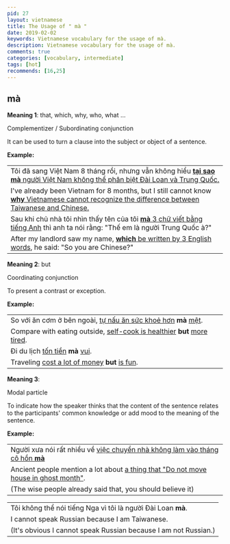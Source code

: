 ```yaml
---
pid: 27
layout: vietnamese
title: The Usage of " mà "
date: 2019-02-02
keywords: Vietnamese vocabulary for the usage of mà.
description: Vietnamese vocabulary for the usage of mà.
comments: true
categories: [vocabulary, intermediate]
tags: [hot]
recommends: [16,25]
---
```

<div class="container">
  <div class="row d-flex-justify-start align-items-center">
    <h2>mà</h2>
  </div>
  <div class="row">
    <div class="col">
      <p><b>Meaning 1</b>: that, which, why, who, what ...</p>
      <p class="ml-3"><span class="text-success">Complementizer / Subordinating conjunction</span></p>
      <p class="ml-3">It can be used to turn a clause into the subject or object of a sentence.</p>
      <p><b>Example:</b></p>
      <div class="col">
        <table class="table table-striped table-sm">
          <tbody>
            <tr><td>Tôi đã sang Việt Nam 8 tháng rồi, nhưng vẫn không hiểu <u><b>tại sao mà</b> người Việt Nam không thể phân biệt Đài Loan và Trung Quốc.</u></td></tr>
            <tr><td>I've already been Vietnam for 8 months, but I still cannot know <u><b>why</b> Vietnamese cannot recognize the difference between Taiwanese and Chinese.</u></td></tr>
            <tr><td>Sau khi chủ nhà tôi nhìn thấy tên của tôi <u><b>mà</b> 3 chữ viết bằng tiếng Anh</u> thì anh ta nói rằng: "Thế em là người Trung Quốc à?"</td></tr>
            <tr><td>After my landlord saw my name, <u><b>which</b> be written by 3 English words</u>, he said: "So you are Chinese?"</td></tr>
          </tbody>
        </table>
      </div>
    </div>
  </div>
  <div class="row">
    <div class="col">
      <p><b>Meaning 2</b>: but</p>
      <p class="ml-3"><span class="text-success">Coordinating conjunction</span></p>
      <p class="ml-3">To present a contrast or exception.</p>
      <p><b>Example:</b></p>
      <div class="col">
        <table class="table table-striped table-sm">
          <tbody>
            <tr><td>So với ăn cơm ở bên ngoài, <u>tự nấu ăn sức khoẻ hơn</u> <b>mà</b> <u>mệt</u>.</td></tr>
            <tr><td>Compare with eating outside, <u>self-cook is healthier</u> <b>but</b> <u>more tired</u>.</td></tr>
            <tr><td>Đi du lịch <u>tốn tiền</u> <b>mà</b> <u>vui</u>.</td></tr>
            <tr><td>Traveling <u>cost a lot of money</u> <b>but</b> <u>is fun</u>.</td></tr>
          </tbody>
        </table>
      </div>
    </div>
  </div>
  <div class="row">
    <div class="col">
      <p><b>Meaning 3</b>:</p>
      <p class="ml-3"><span class="text-success">Modal particle</span></p>
      <p class="ml-3">To indicate how the speaker thinks that the content of the sentence relates to the participants' common knowledge or add mood to the meaning of the sentence.</p>
      <p><b>Example:</b></p>
      <div class="col">
        <table class="table table-striped table-sm">
          <tbody>
            <tr><td>Người xưa nói rất nhiều về <u>việc chuyển nhà không làm vào tháng cô hồn <b>mà</b></u></td></tr>
            <tr><td>Ancient people mention a lot about <u>a thing that "Do not move house in ghost month"</u>.</td></tr>
            <tr><td>(The wise people already said that, you should believe it)</td></tr>
          </tbody>
        </table>
        <table class="table table-striped table-sm">
          <tbody>
            <tr><td>Tôi không thể nói tiếng Nga vì tôi là người Đài Loan <b>mà</b>.</td></tr>
            <tr><td>I cannot speak Russian because I am Taiwanese.</td></tr>
            <tr><td>(It's obvious I cannot speak Russian because I am not Russian.)</td></tr>
          </tbody>
        </table>
      </div>
    </div>
  </div>
</div>